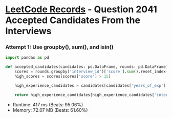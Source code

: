 # [LeetCode Records](../../README.md) - Question 2041 Accepted Candidates From the Interviews

### Attempt 1: Use groupby(), sum(), and isin()
```py
import pandas as pd

def accepted_candidates(candidates: pd.DataFrame, rounds: pd.DataFrame) -> pd.DataFrame:
    scores = rounds.groupby('interview_id')['score'].sum().reset_index()
    high_scores = scores[scores['score'] > 15]

    high_experience_candidates = candidates[candidates['years_of_exp'] >= 2]

    return high_experience_candidates[high_experience_candidates['interview_id'].isin(high_scores['interview_id'])][['candidate_id']]
```
- Runtime: 417 ms (Beats: 95.06%)
- Memory: 72.07 MB (Beats: 61.60%)

<br>
